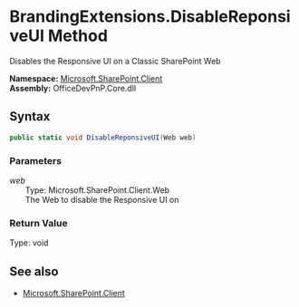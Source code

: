 # BrandingExtensions.DisableReponsiveUI Method  
Disables the Responsive UI on a Classic SharePoint Web  

**Namespace:** [Microsoft.SharePoint.Client](Microsoft.SharePoint.Client.md)  
**Assembly:** OfficeDevPnP.Core.dll  
## Syntax
```C#
public static void DisableReponsiveUI(Web web)
```
### Parameters
*web*  
&emsp;&emsp;Type: Microsoft.SharePoint.Client.Web  
&emsp;&emsp;The Web to disable the Responsive UI on  
### Return Value
Type: void  

## See also
- [Microsoft.SharePoint.Client](Microsoft.SharePoint.Client.md)

